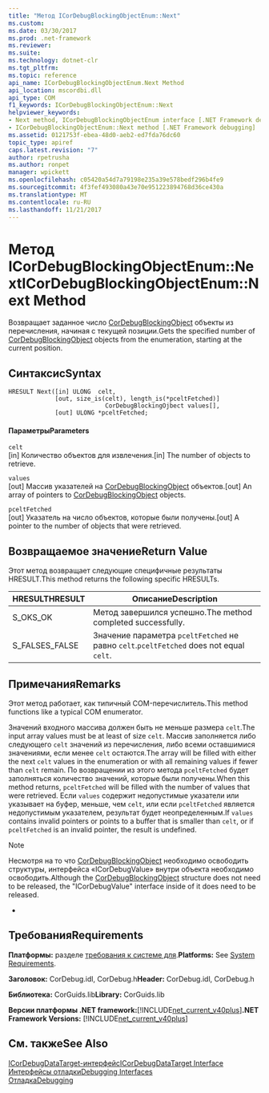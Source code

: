 ```yaml
---
title: "Метод ICorDebugBlockingObjectEnum::Next"
ms.custom: 
ms.date: 03/30/2017
ms.prod: .net-framework
ms.reviewer: 
ms.suite: 
ms.technology: dotnet-clr
ms.tgt_pltfrm: 
ms.topic: reference
api_name: ICorDebugBlockingObjectEnum.Next Method
api_location: mscordbi.dll
api_type: COM
f1_keywords: ICorDebugBlockingObjectEnum::Next
helpviewer_keywords:
- Next method, ICorDebugBlockingObjectEnum interface [.NET Framework debugging]
- ICorDebugBlockingObjectEnum::Next method [.NET Framework debugging]
ms.assetid: 0121753f-ebea-48d0-aeb2-ed7fda76dc60
topic_type: apiref
caps.latest.revision: "7"
author: rpetrusha
ms.author: ronpet
manager: wpickett
ms.openlocfilehash: c05420a54d7a79198e235a39e578bedf296b4fe9
ms.sourcegitcommit: 4f3fef493080a43e70e951223894768d36ce430a
ms.translationtype: MT
ms.contentlocale: ru-RU
ms.lasthandoff: 11/21/2017
---
```

# <a name="icordebugblockingobjectenumnext-method"></a><span data-ttu-id="39074-102">Метод ICorDebugBlockingObjectEnum::Next</span><span class="sxs-lookup"><span data-stu-id="39074-102">ICorDebugBlockingObjectEnum::Next Method</span></span>
<span data-ttu-id="39074-103">Возвращает заданное число [CorDebugBlockingObject](../../../../docs/framework/unmanaged-api/debugging/cordebugblockingobject-structure.md) объекты из перечисления, начиная с текущей позиции.</span><span class="sxs-lookup"><span data-stu-id="39074-103">Gets the specified number of [CorDebugBlockingObject](../../../../docs/framework/unmanaged-api/debugging/cordebugblockingobject-structure.md) objects from the enumeration, starting at the current position.</span></span>  
  
## <a name="syntax"></a><span data-ttu-id="39074-104">Синтаксис</span><span class="sxs-lookup"><span data-stu-id="39074-104">Syntax</span></span>  
  
```  
HRESULT Next([in] ULONG  celt,  
             [out, size_is(celt), length_is(*pceltFetched)]  
                           CorDebugBlockingOjbect values[],  
             [out] ULONG *pceltFetched;  
```  
  
#### <a name="parameters"></a><span data-ttu-id="39074-105">Параметры</span><span class="sxs-lookup"><span data-stu-id="39074-105">Parameters</span></span>  
 `celt`  
 <span data-ttu-id="39074-106">[in] Количество объектов для извлечения.</span><span class="sxs-lookup"><span data-stu-id="39074-106">[in] The number of objects to retrieve.</span></span>  
  
 `values`  
 <span data-ttu-id="39074-107">[out] Массив указателей на [CorDebugBlockingObject](../../../../docs/framework/unmanaged-api/debugging/cordebugblockingobject-structure.md) объектов.</span><span class="sxs-lookup"><span data-stu-id="39074-107">[out] An array of pointers to [CorDebugBlockingObject](../../../../docs/framework/unmanaged-api/debugging/cordebugblockingobject-structure.md) objects.</span></span>  
  
 `pceltFetched`  
 <span data-ttu-id="39074-108">[out] Указатель на число объектов, которые были получены.</span><span class="sxs-lookup"><span data-stu-id="39074-108">[out] A pointer to the number of objects that were retrieved.</span></span>  
  
## <a name="return-value"></a><span data-ttu-id="39074-109">Возвращаемое значение</span><span class="sxs-lookup"><span data-stu-id="39074-109">Return Value</span></span>  
 <span data-ttu-id="39074-110">Этот метод возвращает следующие специфичные результаты HRESULT.</span><span class="sxs-lookup"><span data-stu-id="39074-110">This method returns the following specific HRESULTs.</span></span>  
  
|<span data-ttu-id="39074-111">HRESULT</span><span class="sxs-lookup"><span data-stu-id="39074-111">HRESULT</span></span>|<span data-ttu-id="39074-112">Описание</span><span class="sxs-lookup"><span data-stu-id="39074-112">Description</span></span>|  
|-------------|-----------------|  
|<span data-ttu-id="39074-113">S_OK</span><span class="sxs-lookup"><span data-stu-id="39074-113">S_OK</span></span>|<span data-ttu-id="39074-114">Метод завершился успешно.</span><span class="sxs-lookup"><span data-stu-id="39074-114">The method completed successfully.</span></span>|  
|<span data-ttu-id="39074-115">S_FALSE</span><span class="sxs-lookup"><span data-stu-id="39074-115">S_FALSE</span></span>|<span data-ttu-id="39074-116">Значение параметра `pceltFetched` не равно `celt`.</span><span class="sxs-lookup"><span data-stu-id="39074-116">`pceltFetched` does not equal `celt`.</span></span>|  
  
## <a name="remarks"></a><span data-ttu-id="39074-117">Примечания</span><span class="sxs-lookup"><span data-stu-id="39074-117">Remarks</span></span>  
 <span data-ttu-id="39074-118">Этот метод работает, как типичный COM-перечислитель.</span><span class="sxs-lookup"><span data-stu-id="39074-118">This method functions like a typical COM enumerator.</span></span>  
  
 <span data-ttu-id="39074-119">Значений входного массива должен быть не меньше размера `celt`.</span><span class="sxs-lookup"><span data-stu-id="39074-119">The input array values must be at least of size `celt`.</span></span> <span data-ttu-id="39074-120">Массив заполняется либо следующего `celt` значений из перечисления, либо всеми оставшимися значениями, если менее `celt` остаются.</span><span class="sxs-lookup"><span data-stu-id="39074-120">The array will be filled with either the next `celt` values in the enumeration or with all remaining values if fewer than `celt` remain.</span></span> <span data-ttu-id="39074-121">По возвращении из этого метода `pceltFetched` будет заполняться количество значений, которые были получены.</span><span class="sxs-lookup"><span data-stu-id="39074-121">When this method returns, `pceltFetched` will be filled with the number of values that were retrieved.</span></span> <span data-ttu-id="39074-122">Если `values` содержит недопустимые указатели или указывает на буфер, меньше, чем `celt`, или если `pceltFetched` является недопустимым указателем, результат будет неопределенным.</span><span class="sxs-lookup"><span data-stu-id="39074-122">If `values` contains invalid pointers or points to a buffer that is smaller than `celt`, or if `pceltFetched` is an invalid pointer, the result is undefined.</span></span>  
  
> [!NOTE]
>  <span data-ttu-id="39074-123">Несмотря на то что [CorDebugBlockingObject](../../../../docs/framework/unmanaged-api/debugging/cordebugblockingobject-structure.md) необходимо освободить структуры, интерфейса «ICorDebugValue» внутри объекта необходимо освободить.</span><span class="sxs-lookup"><span data-stu-id="39074-123">Although the [CorDebugBlockingObject](../../../../docs/framework/unmanaged-api/debugging/cordebugblockingobject-structure.md) structure does not need to be released, the "ICorDebugValue" interface inside of it does need to be released.</span></span>  
  
-  
  
## <a name="requirements"></a><span data-ttu-id="39074-124">Требования</span><span class="sxs-lookup"><span data-stu-id="39074-124">Requirements</span></span>  
 <span data-ttu-id="39074-125">**Платформы:** разделе [требования к системе для](../../../../docs/framework/get-started/system-requirements.md).</span><span class="sxs-lookup"><span data-stu-id="39074-125">**Platforms:** See [System Requirements](../../../../docs/framework/get-started/system-requirements.md).</span></span>  
  
 <span data-ttu-id="39074-126">**Заголовок:** CorDebug.idl, CorDebug.h</span><span class="sxs-lookup"><span data-stu-id="39074-126">**Header:** CorDebug.idl, CorDebug.h</span></span>  
  
 <span data-ttu-id="39074-127">**Библиотека:** CorGuids.lib</span><span class="sxs-lookup"><span data-stu-id="39074-127">**Library:** CorGuids.lib</span></span>  
  
 <span data-ttu-id="39074-128">**Версии платформы .NET framework:**[!INCLUDE[net_current_v40plus](../../../../includes/net-current-v40plus-md.md)]</span><span class="sxs-lookup"><span data-stu-id="39074-128">**.NET Framework Versions:** [!INCLUDE[net_current_v40plus](../../../../includes/net-current-v40plus-md.md)]</span></span>  
  
## <a name="see-also"></a><span data-ttu-id="39074-129">См. также</span><span class="sxs-lookup"><span data-stu-id="39074-129">See Also</span></span>  
 [<span data-ttu-id="39074-130">ICorDebugDataTarget-интерфейс</span><span class="sxs-lookup"><span data-stu-id="39074-130">ICorDebugDataTarget Interface</span></span>](../../../../docs/framework/unmanaged-api/debugging/icordebugdatatarget-interface.md)  
 [<span data-ttu-id="39074-131">Интерфейсы отладки</span><span class="sxs-lookup"><span data-stu-id="39074-131">Debugging Interfaces</span></span>](../../../../docs/framework/unmanaged-api/debugging/debugging-interfaces.md)  
 [<span data-ttu-id="39074-132">Отладка</span><span class="sxs-lookup"><span data-stu-id="39074-132">Debugging</span></span>](../../../../docs/framework/unmanaged-api/debugging/index.md)
